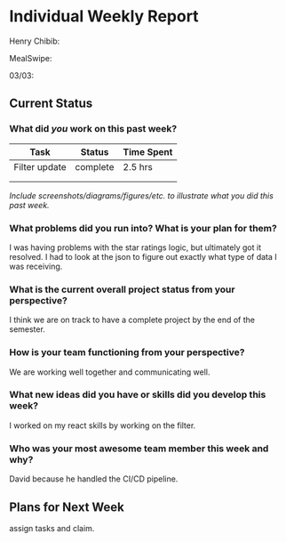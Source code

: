 # Individual Weekly Report

Henry Chibib:

MealSwipe: 

03/03: 

## Current Status

### What did _you_ work on this past week?

| Task | Status | Time Spent | 
| ---- | ------ | ---------- |
|   Filter update   |    complete    |      2.5 hrs      |
|      |        |            |
|      |        |            |

*Include screenshots/diagrams/figures/etc. to illustrate what you did this past week.*

### What problems did you run into? What is your plan for them?

I was having problems with the star ratings logic, but ultimately got it resolved. I had to look at the json to figure out exactly what type of data I was receiving.

### What is the current overall project status from your perspective? 

I think we are on track to have a complete project by the end of the semester.

### How is your team functioning from your perspective?

We are working well together and communicating well. 

### What new ideas did you have or skills did you develop this week?

I worked on my react skills by working on the filter.

### Who was your most awesome team member this week and why?
David because he handled the CI/CD pipeline.


## Plans for Next Week

assign tasks and claim.

